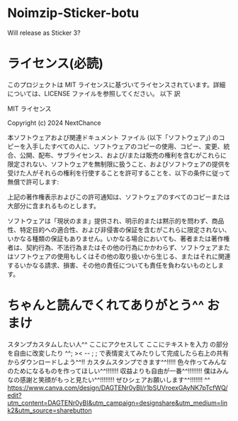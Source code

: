 # Noimzip-Sticker-botu
Will release as Sticker 3?
# ライセンス(必読)
このプロジェクトは MIT ライセンスに基づいてライセンスされています。詳細については、LICENSE ファイルを参照してください。
以下 訳

MIT ライセンス

Copyright (c) 2024 NextChance

本ソフトウェアおよび関連ドキュメント ファイル (以下「ソフトウェア」) のコピーを入手したすべての人に、ソフトウェアのコピーの使用、コピー、変更、統合、公開、配布、サブライセンス、および/または販売の権利を含むがこれらに限定されない、ソフトウェアを無制限に扱うこと、およびソフトウェアの提供を受けた人がそれらの権利を行使することを許可することを、以下の条件に従って無償で許可します:

上記の著作権表示およびこの許可通知は、ソフトウェアのすべてのコピーまたは大部分に含まれるものとします。

ソフトウェアは「現状のまま」提供され、明示的または黙示的を問わず、商品性、特定目的への適合性、および非侵害の保証を含むがこれらに限定されない、いかなる種類の保証もありません。いかなる場合においても、著者または著作権者は、契約行為、不法行為またはその他の行為にかかわらず、ソフトウェアまたはソフトウェアの使用もしくはその他の取り扱いから生じる、またはそれに関連するいかなる請求、損害、その他の責任についても責任を負わないものとします。

# ちゃんと読んでくれてありがとう^^ おまけ
スタンプカスタムしたい人^^ ここにアクセスして ここにテキストを入力 の部分を自由に改変したり ^^; >< -- ; ; で表情変えてみたりして完成したら右上の共有からダウンロードしよう^^!! カスタムスタンプできます^^!!!!! 色々作ってみんなのためになるものを作ってほしい^^!!!!!!! 収益よりも自由が一番^^!!!!!!!! 僕はみんなの感謝と笑顔がもっと見たい^^!!!!!!!! ぜひシェアお願いします^^!!!!!!! ^^ https://www.canva.com/design/DAGTENr0yBI/r1bSUVroexGAyNK7pTcfWQ/edit?utm_content=DAGTENr0yBI&utm_campaign=designshare&utm_medium=link2&utm_source=sharebutton
